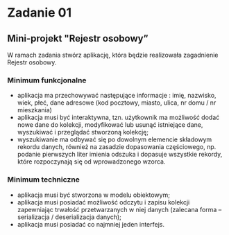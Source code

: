 # Zadanie 01

## Mini-projekt "Rejestr osobowy”

W ramach zadania stwórz aplikację, która będzie realizowała zagadnienie Rejestr osobowy.  

### Minimum funkcjonalne

- aplikacja ma przechowywać następujące informacje : imię, nazwisko, wiek, płeć, dane adresowe (kod pocztowy, miasto, ulica, nr domu / nr mieszkania)
- aplikacja musi być interaktywna, tzn. użytkownik ma możliwość dodać nowe dane do kolekcji, modyfikować lub usunąć istniejące dane, wyszukiwać i przeglądać stworzoną kolekcję;
- wyszukiwanie ma odbywać się po dowolnym elemencie składowym rekordu danych, również na zasadzie dopasowania częściowego, np. podanie pierwszych liter imienia odszuka i dopasuje wszystkie rekordy, które rozpoczynają się od wprowadzonego  wzorca.

### Minimum techniczne

- aplikacja musi być stworzona w modelu obiektowym;
- aplikacja musi posiadać możliwość odczytu i zapisu kolekcji zapewniając trwałość przetwarzanych w niej danych (zalecana forma – serializacja / deserializacja danych);
- aplikacja musi posiadać co najmniej jeden interfejs.
